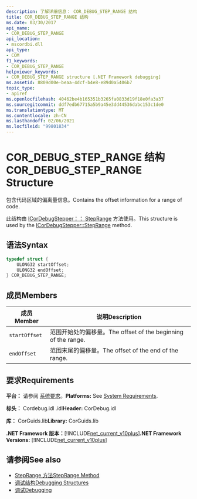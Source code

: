```yaml
---
description: 了解详细信息： COR_DEBUG_STEP_RANGE 结构
title: COR_DEBUG_STEP_RANGE 结构
ms.date: 03/30/2017
api_name:
- COR_DEBUG_STEP_RANGE
api_location:
- mscordbi.dll
api_type:
- COM
f1_keywords:
- COR_DEBUG_STEP_RANGE
helpviewer_keywords:
- COR_DEBUG_STEP_RANGE structure [.NET Framework debugging]
ms.assetid: 8809d00e-beaa-4dcf-b4e8-e89d0a5406b7
topic_type:
- apiref
ms.openlocfilehash: 40462be4b165351b3265fa0833d19f18e0fa3a37
ms.sourcegitcommit: ddf7edb67715a5b9a45e3dd44536dabc153c1de0
ms.translationtype: MT
ms.contentlocale: zh-CN
ms.lasthandoff: 02/06/2021
ms.locfileid: "99801834"
---
```

# <a name="cor_debug_step_range-structure"></a><span data-ttu-id="043d3-103">COR_DEBUG_STEP_RANGE 结构</span><span class="sxs-lookup"><span data-stu-id="043d3-103">COR_DEBUG_STEP_RANGE Structure</span></span>

<span data-ttu-id="043d3-104">包含代码区域的偏离量信息。</span><span class="sxs-lookup"><span data-stu-id="043d3-104">Contains the offset information for a range of code.</span></span>  
  
 <span data-ttu-id="043d3-105">此结构由 [ICorDebugStepper：： StepRange](icordebugstepper-steprange-method.md) 方法使用。</span><span class="sxs-lookup"><span data-stu-id="043d3-105">This structure is used by the [ICorDebugStepper::StepRange](icordebugstepper-steprange-method.md) method.</span></span>  
  
## <a name="syntax"></a><span data-ttu-id="043d3-106">语法</span><span class="sxs-lookup"><span data-stu-id="043d3-106">Syntax</span></span>  
  
```cpp  
typedef struct {  
    ULONG32 startOffset;  
    ULONG32 endOffset;  
} COR_DEBUG_STEP_RANGE;  
```  
  
## <a name="members"></a><span data-ttu-id="043d3-107">成员</span><span class="sxs-lookup"><span data-stu-id="043d3-107">Members</span></span>  
  
|<span data-ttu-id="043d3-108">成员</span><span class="sxs-lookup"><span data-stu-id="043d3-108">Member</span></span>|<span data-ttu-id="043d3-109">说明</span><span class="sxs-lookup"><span data-stu-id="043d3-109">Description</span></span>|  
|------------|-----------------|  
|`startOffset`|<span data-ttu-id="043d3-110">范围开始处的偏移量。</span><span class="sxs-lookup"><span data-stu-id="043d3-110">The offset of the beginning of the range.</span></span>|  
|`endOffset`|<span data-ttu-id="043d3-111">范围末尾的偏移量。</span><span class="sxs-lookup"><span data-stu-id="043d3-111">The offset of the end of the range.</span></span>|  
  
## <a name="requirements"></a><span data-ttu-id="043d3-112">要求</span><span class="sxs-lookup"><span data-stu-id="043d3-112">Requirements</span></span>  

 <span data-ttu-id="043d3-113">**平台：** 请参阅 [系统要求](../../get-started/system-requirements.md)。</span><span class="sxs-lookup"><span data-stu-id="043d3-113">**Platforms:** See [System Requirements](../../get-started/system-requirements.md).</span></span>  
  
 <span data-ttu-id="043d3-114">**标头：** Cordebug.idl .idl</span><span class="sxs-lookup"><span data-stu-id="043d3-114">**Header:** CorDebug.idl</span></span>  
  
 <span data-ttu-id="043d3-115">**库：** CorGuids.lib</span><span class="sxs-lookup"><span data-stu-id="043d3-115">**Library:** CorGuids.lib</span></span>  
  
 <span data-ttu-id="043d3-116">**.NET Framework 版本：**[!INCLUDE[net_current_v10plus](../../../../includes/net-current-v10plus-md.md)]</span><span class="sxs-lookup"><span data-stu-id="043d3-116">**.NET Framework Versions:** [!INCLUDE[net_current_v10plus](../../../../includes/net-current-v10plus-md.md)]</span></span>  
  
## <a name="see-also"></a><span data-ttu-id="043d3-117">请参阅</span><span class="sxs-lookup"><span data-stu-id="043d3-117">See also</span></span>

- [<span data-ttu-id="043d3-118">StepRange 方法</span><span class="sxs-lookup"><span data-stu-id="043d3-118">StepRange Method</span></span>](icordebugstepper-steprange-method.md)
- [<span data-ttu-id="043d3-119">调试结构</span><span class="sxs-lookup"><span data-stu-id="043d3-119">Debugging Structures</span></span>](debugging-structures.md)
- [<span data-ttu-id="043d3-120">调试</span><span class="sxs-lookup"><span data-stu-id="043d3-120">Debugging</span></span>](index.md)
